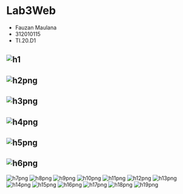 # Lab3Web

- Fauzan Maulana
- 312010115
- TI.20.D1

![h1](https://user-images.githubusercontent.com/101807419/161262667-2eeb61a8-38db-4182-a21c-39fd9aa48bf6.png)
- 
![h2png](https://user-images.githubusercontent.com/101807419/161262658-995d5c1b-d930-49d8-b6f5-61ad22e6f0ed.png)
- 
![h3png](https://user-images.githubusercontent.com/101807419/161262874-4d33842d-7d2a-4672-a98e-53f8ad058bff.png)
-
![h4png](https://user-images.githubusercontent.com/101807419/161262869-db3da029-e762-4c77-8143-ef6210ead9e8.png)
- 
![h5png](https://user-images.githubusercontent.com/101807419/161262864-121aa003-2489-463c-bf2a-8937adbc7bca.png)
- 
![h6png](https://user-images.githubusercontent.com/101807419/161262854-c801ae01-1b3c-418d-8358-a30a4149b1ec.png)
- 
![h7png](https://user-images.githubusercontent.com/101807419/161262851-f706ed07-fc7f-4a26-8f36-0c4233f68395.png)
![h8png](https://user-images.githubusercontent.com/101807419/161262844-80d7f726-f294-436e-9c95-2dd623d81b24.png)
![h9png](https://user-images.githubusercontent.com/101807419/161262838-54e6b996-54d1-4c0c-a849-12ee99673493.png)
![h10png](https://user-images.githubusercontent.com/101807419/161262843-42feb5b4-5760-4873-9db9-a2c424d87e75.png)
![h11png](https://user-images.githubusercontent.com/101807419/161262834-db794f50-6082-4be7-85ed-16ff7fae1ceb.png)
![h12png](https://user-images.githubusercontent.com/101807419/161262829-15b34469-18b1-44b4-882d-96fe766b04dd.png)
![h13png](https://user-images.githubusercontent.com/101807419/161262821-52e11d68-c923-40d9-bc0e-c6f7d6091386.png)
![h14png](https://user-images.githubusercontent.com/101807419/161263268-c7df4713-954d-4c17-929f-88badb50ea7b.png)
![h15png](https://user-images.githubusercontent.com/101807419/161263264-cc01076d-85fa-4e7f-a86d-475499276208.png)
![h16png](https://user-images.githubusercontent.com/101807419/161263259-cb991224-9f09-42e9-b739-739403fea78d.png)
![h17png](https://user-images.githubusercontent.com/101807419/161263253-c17a9f70-64dd-43c7-94a4-605765c13ea5.png)
![h18png](https://user-images.githubusercontent.com/101807419/161263246-ccc5d406-f605-4de4-8613-22c63eaff5b6.png)
![h19png](https://user-images.githubusercontent.com/101807419/161263235-e3597f8e-f8ec-4771-8d7f-a0981c7bdce8.png)
